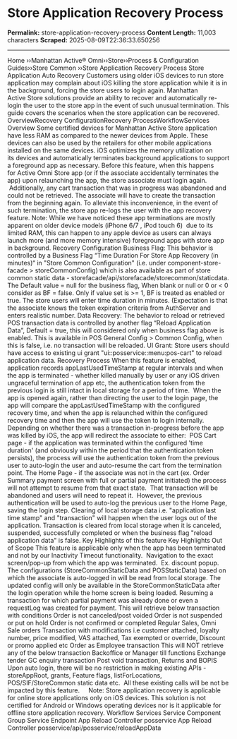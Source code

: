 # Store Application Recovery Process

**Permalink:** store-application-recovery-process
**Content Length:** 11,003 characters
**Scraped:** 2025-08-09T22:36:33.650256

---

Home &rsaquo;&rsaquo;Manhattan Active® Omni&rsaquo;&rsaquo;Store&rsaquo;&rsaquo;Process & Configuration Guides&rsaquo;&rsaquo;Store Common ››Store Application Recovery Process Store Application Auto Recovery Customers&nbsp;using older iOS devices to run store application may complain about iOS killing the store application while it is in the background, forcing the store users to login again.&nbsp;Manhattan Active&nbsp;Store&nbsp;solutions provide an ability to recover and automatically re-login the user to the store app in the&nbsp;event of such unusual termination. This guide covers the scenarios when&nbsp;the store application can be&nbsp;recovered. OverviewRecovery ConfigurationRecovery ProcessWorkflowServices Overview Some certified devices for Manhattan Active&nbsp;Store application have&nbsp;less RAM as compared to the newer devices from Apple. These devices can also be used by the retailers for other mobile&nbsp;applications installed on the same devices. iOS optimizes the memory utilization on its&nbsp;devices and&nbsp;automatically terminates&nbsp;background applications to support a foreground app as necessary. Before this feature, when this happens for&nbsp;Active Omni Store app&nbsp;(or if the associate accidentally terminates the app) upon relaunching the app, the store associate must login again. &nbsp;Additionally,&nbsp;any cart transaction that was in progress was&nbsp;abandoned and could not be retrieved. The associate will have to create the transaction from the beginning again. To alleviate this inconvenience, in the event of such termination, the store app re-logs the user with the app recovery feature. Note: While we have noticed these app terminations are mostly apparent on&nbsp;older device models (iPhone 6/7 , iPod touch 6) &nbsp;due to its limited RAM, this can happen to any apple device as users can always launch more (and more memory intensive) foreground apps with store app in background. Recovery Configuration Business Flag: This behavior is controlled by a Business Flag &ldquo;Time Duration For Store App Recovery (in minutes)&ldquo; in&nbsp;&quot;Store Common Configuration&quot; (i.e. under&nbsp;component-store-facade &gt; storeCommonConfig) which is also&nbsp;available as part of store common static data - storefacade/api/storefacade/storecommon/staticdata. The Default value = null for the business flag, When blank or null or 0 or &lt; 0 consider as BF = false. Only if value set is &gt;= 1, BF is treated as&nbsp;enabled or true. The store users will enter time duration in minutes. (Expectation is that the associate knows the token expiration criteria from AuthServer and enters realistic number. Data Recovery:&nbsp;The behavior to reload or retrieved POS transaction data is controlled by another flag &ldquo;Reload Application Data&rdquo;, Default = true,&nbsp;this will considered only&nbsp;when business flag above is enabled.&nbsp;This is available in POS General Config &gt; Common Config, when this is false, i.e. no transaction will be reloaded. UI Grant:&nbsp;Store users should have access to existing ui grant &quot;ui::posservice::menu:pos-cart&quot; to reload application data. Recovery Process When this feature is enabled, application records&nbsp;appLastUsedTimeStamp at regular intervals&nbsp;and when the app is terminated - whether killed manually by user or&nbsp;any iOS driven ungraceful termination of app etc, the authentication token from the previous login is still intact in local storage for a period of time. &nbsp;When the app is opened again, rather than directing the user to the login page, the app will compare the&nbsp;appLastUsedTimeStamp&nbsp;with the configured recovery&nbsp;time, and when the app is relaunched within the configured recovery time and then the app will&nbsp;use the token to login internally. Depending on whether there was a transaction in-progress before the app was killed by iOS, the app will redirect the associate to either:&nbsp; POS Cart page - if the application was terminated within the configured &#39;time duration&#39; (and obviously within the period that the authentication token persists), the process will use the authentication token from the previous user to auto-login the user and auto-resume the cart from the termination point. The Home Page - if the associate was not in the cart (ex. Order Summary payment screen with full or partial payment initiated) the process will not attempt to resume from that exact state.&nbsp; That transaction will be abandoned and users will need to repeat it.&nbsp; However, the previous authentication will be used to auto-log the previous user&nbsp;to the Home Page, saving the login step. Clearing of local storage data i.e. &quot;application last time stamp&quot; and &quot;transaction&quot; will happen when the user logs&nbsp;out of&nbsp;the application. Transaction is cleared from local storage when it is canceled, suspended,&nbsp;successfully completed or when the&nbsp;business flag &quot;reload application data&quot; is false. Key Highlights of this feature Key Highlights Out of Scope This feature&nbsp;is applicable only when the app has been terminated and not by our Inactivity Timeout functionality.&nbsp; Navigation to the exact screen/pop-up from which the app was&nbsp;terminated.&nbsp; Ex. discount popup. The configurations (StoreCommonStaticData and POSStaticData) based on which the associate is auto-logged in will be read from local storage. The updated config will only be available in the StoreCommonStaticData after the login operation while the home screen is being loaded. Resuming a transaction for which partial payment was already done or even a requestLog was created for payment. This will retrieve below transaction with conditions Order is not canceled/post voided Order is not suspended or put on hold Order is not confirmed or completed Regular Sales, Omni Sale orders Transaction with modifications i.e customer attached, loyalty number, price modified, VAS attached, Tax exempted or override, Discount or promo applied etc Order as Employee transaction This will NOT retrieve any of the below transaction Backoffice or Manager till functions Exchange tender GC enquiry transaction Post void transaction, Returns and BOPIS Upon auto login, there will be no restriction in making existing APIs - storeAppRoot, grants, Feature flags, listForLocations, POS/SIF/StoreCommon static data etc.&nbsp; All these existing calls will be not be impacted by this feature. &nbsp; &nbsp; Note: Store application recovery is applicable for online store applications only on iOS devices. This&nbsp;solution is not certified for&nbsp;Android or Windows operating devices nor&nbsp;is it applicable for offline store application recovery. Workflow Services Service Component Group Service Endpoint App Reload Controller posservice App Reload Controller posservice/api/posservice/reloadAppData &nbsp;